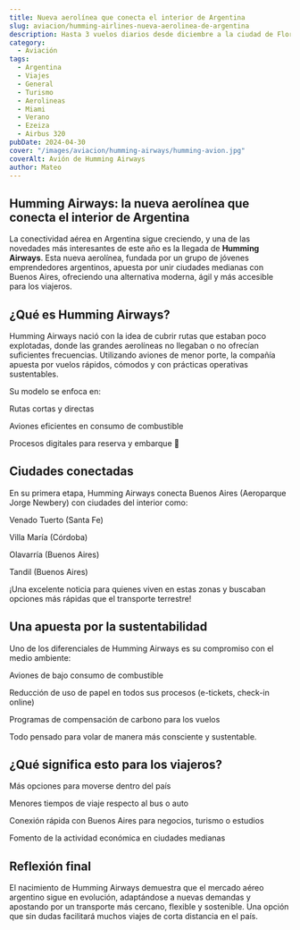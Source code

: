 ```yaml
---
title: Nueva aerolínea que conecta el interior de Argentina
slug: aviacion/humming-airlines-nueva-aerolinea-de-argentina
description: Hasta 3 vuelos diarios desde diciembre a la ciudad de Florida.
category:
  - Aviación
tags:
  - Argentina
  - Viajes
  - General
  - Turismo
  - Aerolineas 
  - Miami
  - Verano
  - Ezeiza
  - Airbus 320
pubDate: 2024-04-30
cover: "/images/aviacion/humming-airways/humming-avion.jpg"
coverAlt: Avión de Humming Airways
author: Mateo
---
```


## Humming Airways: la nueva aerolínea que conecta el interior de Argentina 
La conectividad aérea en Argentina sigue creciendo, y una de las novedades más interesantes de este año es la llegada de **Humming Airways**. Esta nueva aerolínea, fundada por un grupo de jóvenes emprendedores argentinos, apuesta por unir ciudades medianas con Buenos Aires, ofreciendo una alternativa moderna, ágil y más accesible para los viajeros.

## ¿Qué es Humming Airways?

Humming Airways nació con la idea de cubrir rutas que estaban poco explotadas, donde las grandes aerolíneas no llegaban o no ofrecían suficientes frecuencias. Utilizando aviones de menor porte, la compañía apuesta por vuelos rápidos, cómodos y con prácticas operativas sustentables.

Su modelo se enfoca en:

Rutas cortas y directas 

Aviones eficientes en consumo de combustible 

Procesos digitales para reserva y embarque 📲

## Ciudades conectadas
En su primera etapa, Humming Airways conecta Buenos Aires (Aeroparque Jorge Newbery) con ciudades del interior como:

Venado Tuerto (Santa Fe)

Villa María (Córdoba)

Olavarría (Buenos Aires)

Tandil (Buenos Aires)

¡Una excelente noticia para quienes viven en estas zonas y buscaban opciones más rápidas que el transporte terrestre!

## Una apuesta por la sustentabilidad
Uno de los diferenciales de Humming Airways es su compromiso con el medio ambiente:

Aviones de bajo consumo de combustible

Reducción de uso de papel en todos sus procesos (e-tickets, check-in online)

Programas de compensación de carbono para los vuelos

Todo pensado para volar de manera más consciente y sustentable.

## ¿Qué significa esto para los viajeros?
Más opciones para moverse dentro del país 

Menores tiempos de viaje respecto al bus o auto 

Conexión rápida con Buenos Aires para negocios, turismo o estudios

Fomento de la actividad económica en ciudades medianas 

## Reflexión final
El nacimiento de Humming Airways demuestra que el mercado aéreo argentino sigue en evolución, adaptándose a nuevas demandas y apostando por un transporte más cercano, flexible y sostenible.
Una opción que sin dudas facilitará muchos viajes de corta distancia en el país.